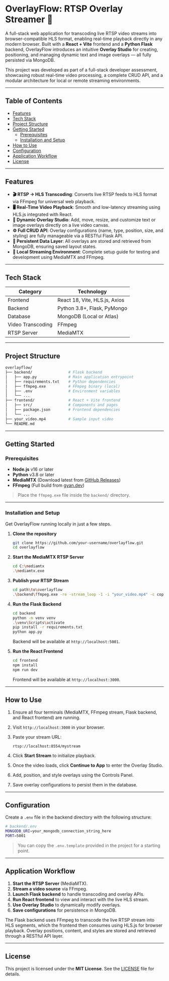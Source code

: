 
# OverlayFlow: RTSP Overlay Streamer 🎥

A full-stack web application for transcoding live RTSP video streams into browser-compatible HLS format, enabling real-time playback directly in any modern browser. Built with a **React + Vite** frontend and a **Python Flask** backend, OverlayFlow introduces an intuitive **Overlay Studio** for creating, positioning, and managing dynamic text and image overlays — all fully persisted via MongoDB.  

This project was developed as part of a full-stack developer assessment, showcasing robust real-time video processing, a complete CRUD API, and a modular architecture for local or remote streaming environments.

---

## Table of Contents

- [Features](#features)
- [Tech Stack](#tech-stack)
- [Project Structure](#project-structure)
- [Getting Started](#getting-started)
  - [Prerequisites](#prerequisites)
  - [Installation and Setup](#installation-and-setup)
- [How to Use](#how-to-use)
- [Configuration](#configuration)
- [Application Workflow](#application-workflow)
- [License](#license)

---

## Features

- **🎬 RTSP → HLS Transcoding**: Converts live RTSP feeds to HLS format via FFmpeg for universal web playback.
- **🖥 Real-Time Video Playback**: Smooth and low-latency streaming using HLS.js integrated with React.
- **🧩 Dynamic Overlay Studio**: Add, move, resize, and customize text or image overlays directly on a live video canvas.
- **⚙️ Full CRUD API**: Overlay configurations (name, type, position, size, and styling) are fully manageable via a RESTful Flask API.
- **💾 Persistent Data Layer**: All overlays are stored and retrieved from MongoDB, ensuring saved layout states.
- **🧱 Local Streaming Environment**: Complete setup guide for testing and development using MediaMTX and FFmpeg.

---

## Tech Stack

| Category | Technology |
|-----------|-------------|
| Frontend | React 18, Vite, HLS.js, Axios |
| Backend | Python 3.8+, Flask, PyMongo |
| Database | MongoDB (Local or Atlas) |
| Video Transcoding | FFmpeg |
| RTSP Server | MediaMTX |

---

## Project Structure

```bash
overlayflow/
├── backend/                # Flask backend
│   ├── app.py              # Main application entrypoint
│   ├── requirements.txt    # Python dependencies
│   ├── ffmpeg.exe          # FFmpeg binary (local)
│   ├── .env                # Environment variables
│   └── ...
├── frontend/               # React + Vite frontend
│   ├── src/                # Components and pages
│   ├── package.json        # Frontend dependencies
│   └── ...
├── your_video.mp4          # Sample input video
└── README.md
````

---

## Getting Started

### Prerequisites

* **Node.js** v16 or later
* **Python** v3.8 or later
* **MediaMTX** (Download latest from [GitHub Releases](https://github.com/bluenviron/mediamtx/releases))
* **FFmpeg** (Full build from [gyan.dev](https://www.gyan.dev/ffmpeg/builds/))

> Place the `ffmpeg.exe` file inside the `backend/` directory.

---

### Installation and Setup

Get OverlayFlow running locally in just a few steps.

1. **Clone the repository**

   ```bash
   git clone https://github.com/your-username/overlayflow.git
   cd overlayflow
   ```

2. **Start the MediaMTX RTSP Server**

   ```bash
   cd C:\mediamtx
   .\mediamtx.exe
   ```

3. **Publish your RTSP Stream**

   ```bash
   cd path\to\overlayflow
   .\backend\ffmpeg.exe -re -stream_loop -1 -i "your_video.mp4" -c copy -f rtsp -rtsp_transport tcp rtsp://localhost:8554/mystream
   ```

4. **Run the Flask Backend**

   ```bash
   cd backend
   python -m venv venv
   .\venv\Scripts\activate
   pip install -r requirements.txt
   python app.py
   ```

   Backend will be available at `http://localhost:5001`.

5. **Run the React Frontend**

   ```bash
   cd frontend
   npm install
   npm run dev
   ```

   Frontend will be available at `http://localhost:3000`.

---

## How to Use

1. Ensure all four terminals (MediaMTX, FFmpeg stream, Flask backend, and React frontend) are running.
2. Visit `http://localhost:3000` in your browser.
3. Paste your stream URL:

   ```
   rtsp://localhost:8554/mystream
   ```
4. Click **Start Stream** to initialize playback.
5. Once the video loads, click **Continue to App** to enter the Overlay Studio.
6. Add, position, and style overlays using the Controls Panel.
7. Save overlay configurations to persist them in the database.

---

## Configuration

Create a `.env` file in the backend directory with the following structure:

```bash
# backend/.env
MONGODB_URI=your_mongodb_connection_string_here
PORT=5001
```

> You can copy the `.env.template` provided in the project for a starting point.

---

## Application Workflow

1. **Start the RTSP Server** (MediaMTX).
2. **Stream a video source** via FFmpeg.
3. **Launch Flask backend** to handle transcoding and overlay APIs.
4. **Run React frontend** to view and interact with the live HLS stream.
5. **Use Overlay Studio** to dynamically modify overlays.
6. **Save configurations** for persistence in MongoDB.

The Flask backend uses FFmpeg to transcode the live RTSP stream into HLS segments, which the frontend then consumes using HLS.js for browser playback. Overlay positions, content, and styles are stored and retrieved through a RESTful API layer.

---

## License

This project is licensed under the **MIT License**. See the [LICENSE](./LICENSE) file for details.

